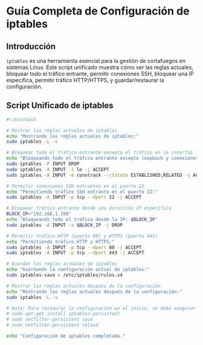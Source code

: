 # Guía Completa de Configuración de iptables

## Introducción

`iptables` es una herramienta esencial para la gestión de cortafuegos en sistemas Linux. Este script unificado muestra cómo ver las reglas actuales, bloquear todo el tráfico entrante, permitir conexiones SSH, bloquear una IP específica, permitir tráfico HTTP/HTTPS, y guardar/restaurar la configuración.

## Script Unificado de iptables

```sh
#!/bin/bash

# Mostrar las reglas actuales de iptables
echo "Mostrando las reglas actuales de iptables:"
sudo iptables -L -v

# Bloquear todo el tráfico entrante excepto el tráfico en la interfaz loopback (lo)
echo "Bloqueando todo el tráfico entrante excepto loopback y conexiones establecidas:"
sudo iptables -P INPUT DROP
sudo iptables -A INPUT -i lo -j ACCEPT
sudo iptables -A INPUT -m conntrack --ctstate ESTABLISHED,RELATED -j ACCEPT

# Permitir conexiones SSH entrantes en el puerto 22
echo "Permitiendo tráfico SSH entrante en el puerto 22:"
sudo iptables -A INPUT -p tcp --dport 22 -j ACCEPT

# Bloquear tráfico entrante desde una dirección IP específica
BLOCK_IP="192.168.1.100"
echo "Bloqueando todo el tráfico desde la IP: $BLOCK_IP"
sudo iptables -A INPUT -s $BLOCK_IP -j DROP

# Permitir tráfico HTTP (puerto 80) y HTTPS (puerto 443)
echo "Permitiendo tráfico HTTP y HTTPS:"
sudo iptables -A INPUT -p tcp --dport 80 -j ACCEPT
sudo iptables -A INPUT -p tcp --dport 443 -j ACCEPT

# Guardar las reglas actuales de iptables
echo "Guardando la configuración actual de iptables:"
sudo iptables-save > /etc/iptables/rules.v4

# Mostrar las reglas actuales después de la configuración
echo "Mostrando las reglas actuales después de la configuración:"
sudo iptables -L -v

# Nota: Para restaurar la configuración en el inicio, se debe asegurar que el paquete iptables-persistent esté instalado y configurado correctamente.
# sudo apt-get install iptables-persistent
# sudo netfilter-persistent save
# sudo netfilter-persistent reload

echo "Configuración de iptables completada."

